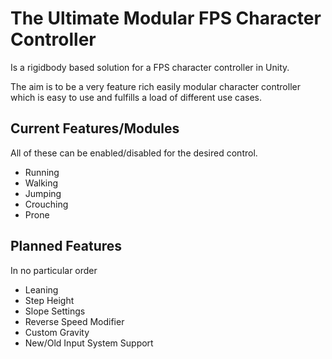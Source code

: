 # The Ultimate Modular FPS Character Controller
Is a rigidbody based solution for a FPS character controller in Unity.

The aim is to be a very feature rich easily modular character controller which is easy to use and fulfills a load of different use cases.

## Current Features/Modules
All of these can be enabled/disabled for the desired control.
- Running
- Walking
- Jumping
- Crouching
- Prone

## Planned Features
In no particular order
- Leaning
- Step Height
- Slope Settings
- Reverse Speed Modifier
- Custom Gravity
- New/Old Input System Support
